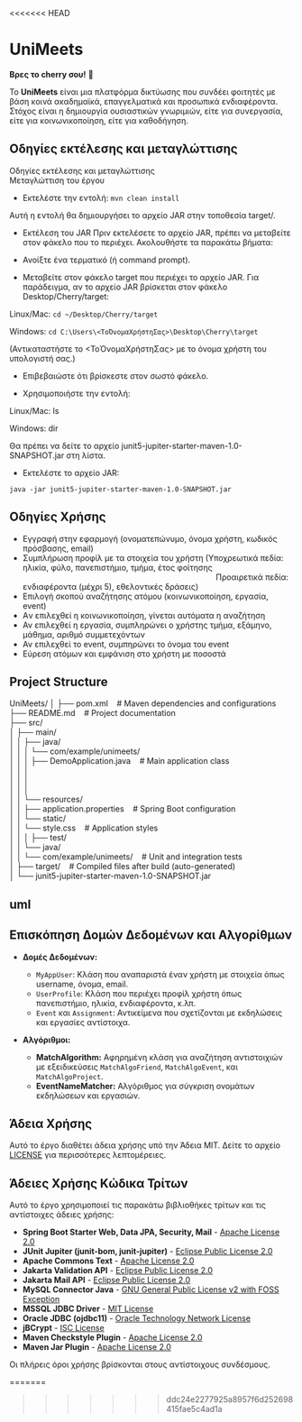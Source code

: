 <<<<<<< HEAD
# UniMeets
**Βρες το cherry σου!** 🍒


Το **UniMeets** είναι μια πλατφόρμα δικτύωσης που συνδέει φοιτητές με βάση κοινά ακαδημαϊκά, επαγγελματικά και προσωπικά ενδιαφέροντα. 
Στόχος είναι η δημιουργία ουσιαστικών γνωριμιών, είτε για συνεργασία, είτε για κοινωνικοποίηση, είτε για καθοδήγηση.


## Οδηγίες εκτέλεσης και μεταγλώττισης
Οδηγίες εκτέλεσης και μεταγλώττισης  
Μεταγλώττιση του έργου
- Εκτελέστε την εντολή:
`mvn clean install`

Αυτή η εντολή θα δημιουργήσει το αρχείο JAR στην τοποθεσία target/.

- Εκτέλεση του JAR
Πριν εκτελέσετε το αρχείο JAR, πρέπει να μεταβείτε στον φάκελο που το περιέχει. Ακολουθήστε τα παρακάτω βήματα:

- Ανοίξτε ένα τερματικό (ή command prompt).

- Μεταβείτε στον φάκελο target που περιέχει το αρχείο JAR.
Για παράδειγμα, αν το αρχείο JAR βρίσκεται στον φάκελο Desktop/Cherry/target:

Linux/Mac:
`cd ~/Desktop/Cherry/target`

Windows:
`cd C:\Users\<ΤοΌνομαΧρήστηΣας>\Desktop\Cherry\target`

(Αντικαταστήστε το <ΤοΌνομαΧρήστηΣας> με το όνομα χρήστη του υπολογιστή σας.)

- Επιβεβαιώστε ότι βρίσκεστε στον σωστό φάκελο.

- Χρησιμοποιήστε την εντολή:

Linux/Mac:
ls

Windows:
dir

Θα πρέπει να δείτε το αρχείο junit5-jupiter-starter-maven-1.0-SNAPSHOT.jar στη λίστα.

- Εκτελέστε το αρχείο JAR:

`java -jar junit5-jupiter-starter-maven-1.0-SNAPSHOT.jar`

## Οδηγίες Χρήσης
- Εγγραφή στην εφαρμογή (ονοματεπώνυμο, όνομα χρήστη, κωδικός πρόσβασης, email)
- Συμπλήρωση προφίλ με τα στοιχεία του χρήστη (Υποχρεωτικά πεδία: ηλικία, φύλο, πανεπιστήμιο, τμήμα, έτος φοίτησης  
&nbsp;&nbsp;&nbsp;&nbsp;&nbsp;&nbsp;&nbsp;&nbsp;&nbsp;&nbsp;&nbsp;&nbsp;&nbsp;&nbsp;&nbsp;&nbsp;&nbsp;&nbsp;&nbsp;&nbsp;&nbsp;&nbsp;&nbsp;&nbsp;&nbsp;&nbsp;&nbsp;&nbsp;&nbsp;&nbsp;&nbsp;&nbsp;&nbsp;&nbsp;&nbsp;&nbsp;&nbsp;&nbsp;&nbsp;&nbsp;&nbsp;&nbsp;&nbsp;&nbsp;&nbsp;&nbsp;&nbsp;&nbsp;&nbsp;&nbsp;&nbsp;&nbsp;&nbsp;&nbsp;&nbsp;&nbsp;&nbsp;&nbsp;&nbsp;&nbsp;&nbsp;&nbsp;&nbsp;&nbsp;&nbsp;&nbsp;&nbsp;&nbsp;&nbsp;&nbsp;&nbsp;&nbsp;&nbsp;&nbsp;&nbsp;&nbsp;&nbsp;&nbsp;&nbsp;&nbsp;&nbsp;&nbsp;&nbsp;&nbsp;&nbsp;&nbsp;&nbsp;Προαιρετικά πεδία: ενδιαφέροντα (μέχρι 5), εθελοντικές δράσεις)
- Επιλογή σκοπού αναζήτησης ατόμου (κοινωνικοποίηση, εργασία, event)
- Aν επιλεχθεί η κοινωνικοποίηση, γίνεται αυτόματα η αναζήτηση
- Αν επιλεχθεί η εργασία, συμπληρώνει ο χρήστης τμήμα, εξάμηνο, μάθημα, αριθμό συμμετεχόντων
- Αν επιλεχθεί το event, συμπηρώνει το όνομα του event
- Εύρεση ατόμων και εμφάνιση στο χρήστη με ποσοστά

## Project Structure

UniMeets/
│
├── pom.xml &nbsp;&nbsp;&nbsp;# Maven dependencies and configurations        
├── README.md &nbsp;&nbsp;&nbsp;# Project documentation  
├── src/  
│   ├── main/  
│   │   ├── java/  
│   │   │   └── com/example/unimeets/  
│   │   │       ├── DemoApplication.java &nbsp;&nbsp;&nbsp;# Main application class  
│   │   │       
│   │   │             
│   │   │       
│   │   └── resources/  
│   │       ├── application.properties &nbsp;&nbsp;&nbsp;# Spring Boot configuration  
│   │       └── static/  
│   │           └── style.css &nbsp;&nbsp;&nbsp;# Application styles  
│   │
│   ├── test/  
│   │   └── java/  
│   │       └── com/example/unimeets/ &nbsp;&nbsp;&nbsp;# Unit and integration tests  
│
├── target/ &nbsp;&nbsp;&nbsp;# Compiled files after build (auto-generated)  
│   └── junit5-jupiter-starter-maven-1.0-SNAPSHOT.jar  

## uml

## Επισκόπηση Δομών Δεδομένων και Αλγορίθμων
- **Δομές Δεδομένων:**
  - `MyAppUser`: Κλάση που αναπαριστά έναν χρήστη με στοιχεία όπως username, όνομα, email.
  - `UserProfile`: Κλάση που περιέχει προφίλ χρήστη όπως πανεπιστήμιο, ηλικία, ενδιαφέροντα, κ.λπ.
  - `Event` και `Assignment`: Αντικείμενα που σχετίζονται με εκδηλώσεις και εργασίες αντίστοιχα.

- **Αλγόριθμοι:**
  - **MatchAlgorithm:** Αφηρημένη κλάση για αναζήτηση αντιστοιχιών με εξειδικεύσεις `MatchAlgoFriend`, `MatchAlgoEvent`, και `MatchAlgoProject`.
  - **EventNameMatcher:** Αλγόριθμος για σύγκριση ονομάτων εκδηλώσεων και εργασιών.


## Άδεια Χρήσης

Αυτό το έργο διαθέτει άδεια χρήσης υπό την Άδεια MIT. Δείτε το αρχείο [LICENSE](LICENSE) για περισσότερες λεπτομέρειες.

## Άδειες Χρήσης Κώδικα Τρίτων

Αυτό το έργο χρησιμοποιεί τις παρακάτω βιβλιοθήκες τρίτων και τις αντίστοιχες άδειες χρήσης:

- **Spring Boot Starter Web, Data JPA, Security, Mail** - [Apache License 2.0](https://www.apache.org/licenses/LICENSE-2.0)  
- **JUnit Jupiter (junit-bom, junit-jupiter)** - [Eclipse Public License 2.0](https://www.eclipse.org/legal/epl-2.0/)  
- **Apache Commons Text** - [Apache License 2.0](https://www.apache.org/licenses/LICENSE-2.0)  
- **Jakarta Validation API** - [Eclipse Public License 2.0](https://www.eclipse.org/legal/epl-2.0/)  
- **Jakarta Mail API** - [Eclipse Public License 2.0](https://www.eclipse.org/legal/epl-2.0/)  
- **MySQL Connector Java** - [GNU General Public License v2 with FOSS Exception](https://www.mysql.com/about/legal/licensing/)  
- **MSSQL JDBC Driver** - [MIT License](https://opensource.org/licenses/MIT)  
- **Oracle JDBC (ojdbc11)** - [Oracle Technology Network License](https://www.oracle.com/downloads/licenses/otn-license.html)  
- **jBCrypt** - [ISC License](https://opensource.org/licenses/ISC)  
- **Maven Checkstyle Plugin** - [Apache License 2.0](https://www.apache.org/licenses/LICENSE-2.0)  
- **Maven Jar Plugin** - [Apache License 2.0](https://www.apache.org/licenses/LICENSE-2.0)  

Οι πλήρεις όροι χρήσης βρίσκονται στους αντίστοιχους συνδέσμους.




=======
>>>>>>> ddc24e2277925a8957f6d252698415fae5c4ad1a

